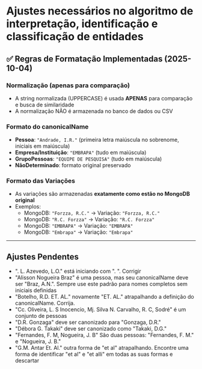 # Ajustes necessários no algoritmo de interpretação, identificação e classificação de entidades

## ✅ Regras de Formatação Implementadas (2025-10-04)

### Normalização (apenas para comparação)
- A string normalizada (UPPERCASE) é usada **APENAS** para comparação e busca de similaridade
- A normalização NÃO é armazenada no banco de dados ou CSV

### Formato do canonicalName
- **Pessoa**: `"Andrade, I.R."` (primeira letra maiúscula no sobrenome, iniciais em maiúscula)
- **Empresa/Instituição**: `"EMBRAPA"` (tudo em maiúscula)
- **GrupoPessoas**: `"EQUIPE DE PESQUISA"` (tudo em maiúscula)
- **NãoDeterminado**: formato original preservado

### Formato das Variações
- As variações são armazenadas **exatamente como estão no MongoDB original**
- Exemplos:
  - MongoDB: `"Forzza, R.C."` → Variação: `"Forzza, R.C."`
  - MongoDB: `"R.C. Forzza"` → Variação: `"R.C. Forzza"`
  - MongoDB: `"EMBRAPA"` → Variação: `"EMBRAPA"`
  - MongoDB: `"Embrapa"` → Variação: `"Embrapa"`

---

## Ajustes Pendentes

* ". L. Azevedo, L.O." está iniciando com ". ". Corrigir
* "Alisson Nogueira Braz" é uma pessoa, mas seu canonicalName deve ser "Braz, A.N.". Sempre use este padrão para nomes completos sem iniciais definidas
* "Botelho, R.D. ET. AL." novamente "ET. AL." atrapalhando a definição do canonicalName. Corrija.
* "Cc. Oliveira, L. S Inocencio, Mj. Silva N. Carvalho, R. C, Sodré" é um conjunto de pessoas
* "D.R. Gonzaga" deve ser canonizado para "Gonzaga, D.R."
* "Débora G. Takaki" deve ser canonizado como "Takaki, D.G."
* "Fernandes, F. M, Nogueira, J. B" São duas pessoas: "Fernandes, F. M." e "Nogueira, J. B."
* "G.M. Antar Et. Al." outra forma de "et al" atrapalhando. Encontre uma forma de identificar "et al" e "et alli" em todas as suas formas e descartar

